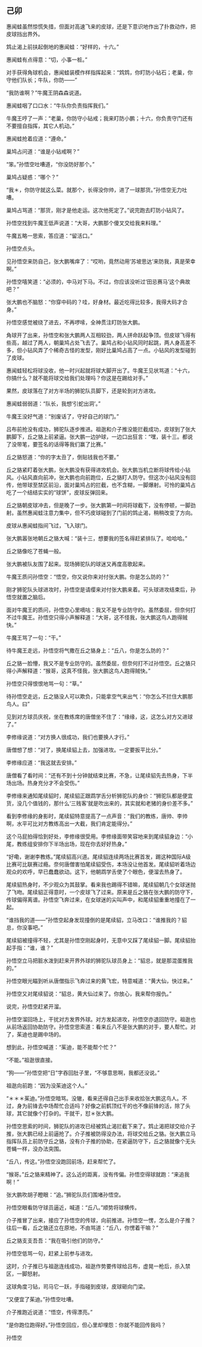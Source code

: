 ## 己卯

惠闻蛙虽然惊慌失措，但面对高速飞来的皮球，还是下意识地作出了扑救动作，把皮球挡出界外。

鸩止渴上前扶起倒地的惠闻蛙：“好样的，十六。”

惠闻蛙有点得意：“切，小事一桩。”

对手获得角球机会，惠闻蛙装模作样指挥起来：“鸩鸩，你盯防小钻石；老巢，你守他们队长；牛队，你防——”

“我防谁啊？”牛魔王阴森森说道。

惠闻蛙咽了口口水：“牛队你负责指挥我们。”

牛魔王哼了一声：“老巢，你防守小钻戒；我来盯防小鹏；十六，你负责守门还有不要擅自指挥，其它人机动。”

惠闻蛙抢着应道：“遵命。”

巢鸠占问道：“谁是小钻戒啊？”

“笨。”孙悟空吐嘈道，“你没防好那个。”

巢鸠占疑惑：“哪个？”

“我＊，你防守就这么菜。就那个，长得没你帅，进了一球那货。”孙悟空无力吐嘈。

巢鸠占骂道：“那货，刚才是他走运。这次他死定了。”说完跑去盯防小钻风了。

孙悟空找到牛魔王低声说道：“大哥，大鹏那个傻叉交给我来料理。”

牛魔五略一思索，答应道：“留活口。”

孙悟空点头。

见孙悟空来防自己，张大鹏嘴痒了：“哎哟，竟然动用‘苏坡思达’来防我，真是荣幸啊。”

孙悟空嘻笑道：“必须的，中马对下马。不过，你应该没听过‘田忌赛马’这个典故吧？”

张大鹏也不脑怒：“你穿中码的？哇，好身材。最近吃得比较多，我得大码才合身。”

孙悟空感觉被绕了进去，不再啰嗦，全神贯注盯防张大鹏。

角球开了出来，孙悟空和张大鹏两人互相较劲，两人拼命跃起争顶。但皮球飞得有些高，越过了两人，朝巢鸠占处飞去了。巢鸠占和小钻风同时起跳，两人身高差不多，但小钻风弄了个稀奇古怪的发型，刚好比巢鸠占高了一点。小钻风的发型碰到了皮球。

惠闻蛙轻松将球没收，他一时兴起就将球大脚开出了。牛魔王见状骂道：“十六，你搞什么？就不能将球交给我们处理吗？你这是在踢给对手。”

果然，皮球落在了对方半场的狮驼队员脚下，还是轮到对方进攻。

惠闻蛙弱弱道：“队长，我想‘引蛇出洞’。”

牛魔王没好气道：“别废话了，守好自己的球门。”

吕布前抢没有成功，狮驼队逐步推进。祖逖和介子推没能拦截成功，皮球到了张大鹏脚下，丘之貉上前紧逼。张大鹏一边护球，一边口出狂言：“嘿，装十三。都说了没带笔，要签名的话得等我们赢了比赛。”

丘之貉怒道：“你的字太丑了，倒贴钱我也不要。”

丘之貉紧盯着张大鹏，张大鹏没有获得进攻机会。张大鹏当机立断将球传给小钻风。小钻风直向前冲，张大鹏也向前跑位，丘之貉盯人防守。但这次小钻风没有回传，他带球至禁区前沿，面对巢鸠占的拦截，也不含糊，一脚爆射。可怜的巢鸠占吃了一个结结实实的“球饼”，皮球反弹回来。

丘之貉朝皮球冲去，但是晚了一步。张大鹏第一时间将球截下，没有停顿，一脚劲射。虽然惠闻蛙注意力集中，但不巧皮球碰到了门前的鸩止渴，稍稍改变了方向。

皮球从惠闻蛙指间飞过，飞入球门。

张大鹏嚣张地朝丘之貉大喊：“装十三，想要我的签名得赶紧排队了。哈哈哈。”

丘之貉像吃了苍蝇一般。

张大鹏被队友围了起来。现场狮驼队的球迷又再度高歌起来。

牛魔王质问孙悟空：“悟空，你又说你来对付张大鹏。你是怎么防的？”

刚才狮驼队头球进攻时，孙悟空是请缨来对付张大鹏来着。可头球进攻结束后，孙悟空就置之脑后。

面对牛魔王的质问，孙悟空心里嘀咕：我又不是专业防守的。虽然委屈，但奈何打不过牛魔王。孙悟空只得小声解释道：“大哥，这不怪我，张大鹏这鸟人跑得贼快。”

牛魔王骂了一句：“干。”

待牛魔王走远，孙悟空将气撒在丘之貉身上：“丘八，你是怎么防的？”

丘之貉一脸懵，我又不是专业防守的。虽然委屈，但奈何打不过孙悟空。丘之貉只得小声解释道：“猴哥，这真不怪我，张大鹏这鸟人跑得贼快。”

孙悟空只得恨恨地骂一句：“草。”

待孙悟空走远，丘之貉没人可以欺负，只能拿空气来出气：“你怎么不拦住大鹏那鸟人。曰”

见到对方球员庆祝，坐在教练席的唐僧坐不住了：“缘缘，这，这怎么对方又进球了。”

李修缘说道：“对方换人很成功，我们也要换人才行。”

唐僧想了想：“对了，换尾续貂上去，加强进攻。一定要扳平比分。”

李修缘应道：“我这就去安排。”

唐僧看了看时间：“还有不到十分钟就结束比赛，不急，让尾续貂先去热身，下半场出场。热身充分才不会受伤。”

李修缘来通知尾续貂时，尾续貂正跟鹉学舌分析狮驼队的身价：“狮驼队都是便宜货，没几个值钱的，那什么‘三贱客’就是吹出来的，其实就和老猪的身价差不多。”

看到李修缘的身影时，尾续貂特意提高了一点声音：“我们的教练，唐帅、李帅啊，水平可比对方教练高出一大截，我们肯定能得分。”

这个马屁拍得恰到好处，李修缘很受用。李修缘面带笑容地来到尾续貂身边：“小尾，教练组安排你下半场出场，现在你去好好热身。”

“好嘞，谢谢李教练。”尾续貂高兴道。尾续貂连续两场比赛首发，踢这种国际A级比赛可比联赛过瘾。奈何唐僧害怕尾续貂受伤，本场没让他首发。尾续貂听着场边观众的欢呼，早已蠢蠢欲动。这下，他朝鹉学舌使了个眼色，便溜去热身了。

尾续貂热身时，不少观众为其鼓掌。看来我也踢得不错嘛，尾续貂朝几个女球迷抛了飞吻。尾续貂正得意时，一个皮球飞了过来。原来是丘之貉在张大鹏的防守下，传球偏得离谱。孙悟空飞奔过来，在女球迷的尖叫声中，和尾续貂重重地撞在了一起。

“谁挡我的道——”孙悟空起身发现撞倒的是尾续貂，立马改口：“谁推我的？貂总，你没事吧。”

尾续貂被撞得不轻，尤其是孙悟空刚起身时，无意中又踩了尾续貂一脚。尾续貂抬起手指：“谁，谁？”

孙悟空立马把脏水泼到赶来开界外球的狮驼队球员身上：“貂总，就是那混蛋推我的。”

孙悟空眼光瞄到听从唐僧指示飞奔过来的黄飞宏，特意喊道：“黄大仙，快过来。”

孙悟空又对尾续貂说：“貂总，黄大仙过来了。你放心，我来帮你报仇。”

说完，孙悟空赶紧开溜。

孙悟空溜回场上，干扰对方发界外球。对方发起进攻，孙悟空亦退回防守。祖逖也从前场返回协助防守。孙悟空思索道：看来丘八不是张大鹏的对手，要人帮忙。对了，茱迪也是踢中场的。

想到此，孙悟空喊道：“茱迪，能不能帮个忙？”

“不能。”祖逖很直接。

“狗——”孙悟空把“日”字吞回肚子里，“不够意思啊，我都还没说。”

祖逖向前跑：“因为没茱迪这个人。”

“＊＊＊茱迪。”孙悟空暗骂。没辙，看来还得自己出手来收拾张大鹏这鸟人。不过，身为前锋去中场帮忙合适吗？好像之前鹤顶红干的也不像前锋的活，除了头球，其它就像个打杂的。干就干，怼＊张大鹏。

孙悟空思索的时间，狮驼队的进攻已经被鸩止渴拦截下来了。鸩止渴把球交给介子推，张大鹏已经上前逼抢了。介子推被防得没办法，将球交给丘之貉。张大鹏立马指挥队员上前防守丘之貉，没有介子推的协助，在紧逼防守下，丘之貉就像个无头苍蝇一样，没办法突围。

“丘八，传这。”孙悟空没跑回前场，赶来帮忙了。

“猴哥。”丘之貉来精神了。这么近的距离，没有传偏。孙悟空得球就跑：“来追我啊！”

张大鹏吹胡子瞪眼：“追。”狮驼队员们围堵孙悟空。

孙悟空眼看防守球员逼近，喊道：“丘八。”顺势将球横传。

介子推冒了出来，接应了孙悟空的传球，向前推进。孙悟空一愣，怎么是介子推？往后一看，丘之貉还立在原地，不由骂道：“丘八，你愣着干嘛？”

丘之貉支支吾吾：“我在吸引他们的防守。”

孙悟空低骂一句，赶紧上前参与进攻。

这时，介子推已与祖逖连线成功，祖逖作势要传球给吕布，虚晃一枪后，杀入禁区，一脚怒射。

这球角度刁钻，司马它一跃，手指碰到皮球，皮球砸向门梁。

“又便宜了茱迪。”孙悟空吐嘈。

介子推跑近说道：“悟空，传得漂亮。”

“是你跑位跑得好。”孙悟空回应，但心里却埋怨：你就不能回传我吗？

孙悟空
